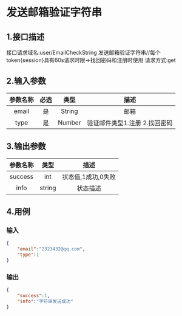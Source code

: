 # 发送邮箱验证字符串

## 1.接口描述

接口请求域名:user/EmailCheckString
发送邮箱验证字符串//每个token{session}具有60s请求时限->找回密码和注册时使用
请求方式:get

## 2.输入参数

| 参数名称  | 必选  |  类型  |         描述         |
| :-------: | :---: | :----: | :------------------: |
|  email  |  是   | String | 邮箱 |
| type | 是 | Number | 验证邮件类型1.注册 2.找回密码 |

## 3.输出参数

| 参数名称 |  类型  |        描述        |
| :------: | :----: | :----------------: |
| success | int | 状态值,1成功,0失败 |
| info | string | 状态描述 |

## 4.用例

### 输入

```json
{
    "email":"2323432@qq.com",
    "type":1
}
```

### 输出

```json
{
    "success":1,
    "info":"字符串发送成功"
}
```
